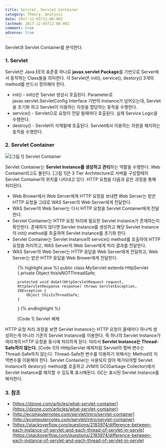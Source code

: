 ```yaml
---
title: Servlet, Servlet Container
category: Theory, Analysis
date: 2017-12-05T12:00:00Z
lastmod: 2017-12-05T12:00:00Z
comment: true
adsense: true
---
```


Servlet과 Servlet Container를 분석한다.

### 1. Servlet

Servlet은 Java EE의 표준중 하나로 **javax.servlet Package**를 기반으로 Server에서 동작하는 Class들을 의미한다. 각 Servlet은 init(), service(), destory() 3개의 method를 반드시 정의해야 한다.

* init() - init()은 Servlet 생성시 호출된다. Parameter로 javax.servlet.ServletConfig Interface 기반의 Instance가 넘어오는데, Servlet을 초기화 하고 Servlet이 이용하는 자원을 할당하는 동작을 수행한다.
* service() - Servlet으로 요청이 전달 될때마다 호출된다. 실제 Service Logic을 수행한다.
* destroy() - Servlet이 삭제될때 호출된다. Servlet에서 이용하는 자원을 해지하는 동작을 수행한다.

### 2. Servlet Container

![[그림 1] Servlet Container]({{site.baseurl}}/images/theory_analysis/Servlet_Servlet_Container/Servlet_Servlet_Container.PNG)

Servlet Container는 **Servlet Instance를 생성하고 관리**하는 역활을 수행한다. Web Container라고도 불린다. [그림 1]은 3 Tier Architecture로 서버를 구성할때의 Servlet Container의 위치를 나타내고 있다. HTTP 요청을 다음과 같은 과정을 통해 처리된다.

* Web Brower에서 Web Server에게 HTTP 요청을 보내면 Web Server는 받은 HTTP 요청을 그대로 WAS Server의 Web Server에게 전달한다.
* WAS Server의 Web Server는 다시 HTTP 요청을 Servlet Container에게 전달한다.
* Servlet Container는 HTTP 요청 처리에 필요한 Servlet Instance가 존재하는지 확인한다. 존재하지 않다면 Servlet Instance를 생성하고 해당 Servlet Instance의 init() method를 호출하여 Servlet Instance를 초기화 한다.
* Servlet Container는 Servlet Instance의 service() method를 호출하여 HTTP 요청을 처리하고, WAS Server의 Web Server에게 처리 결과를 전달한다.
* WAS Server의 Web Server는 HTTP 응답을 Web Server에게 전달하고, Web Server는 받은 HTTP 응답을 Web Brower에게 전달한다.

<figure>
{% highlight java %}
public class MyServlet extends HttpServlet {
    private Object thisIsNOTThreadSafe;

    protected void doGet(HttpServletRequest request, HttpServletResponse response) throws ServletException, IOException {
        Object thisIsThreadSafe;
    }
}
{% endhighlight %}
<figcaption class="caption">[Code 1] Servlet 예제</figcaption>
</figure>

HTTP 요청 처리 과정을 보면 Servlet Instance는 HTTP 요청이 올때마다 하나씩 생성하는게 아니라 기존의 Servlet Instance를 이용한다. 즉 하나의 Servlet Instance가 여러개의 HTTP 요청을 동시에 처리하게 된다. 따라서 **Servlet Instance는 Thread-Safe하지 않는다.** [Code 1]의 HtttpServlet 예제처럼 Servlet의 멤버 변수는 Thread-Safe하지 않는다. Thread-Safe한 변수를 이용하기 위해서는 Method의 지역변수를 이용해야 한다. Servlet Container는 사용되지 않아 제거되야할 Servlet Instance의 destory() method를 호출하고 JVM의 GC(Garbage Collector)에서 Servlet Instance를 해지할 수 있도록 표시해둔다. GC는 표시된 Servlet Instance를 해지한다.

### 3. 참조

*  [https://dzone.com/articles/what-servlet-container](https://dzone.com/articles/what-servlet-container)
* [http://ecomputernotes.com/servlet/intro/servlet-container](http://ecomputernotes.com/servlet/intro/servlet-container)
* [https://stackoverflow.com/questions/2183974/difference-between-each-instance-of-servlet-and-each-thread-of-servlet-in-servle](https://stackoverflow.com/questions/2183974/difference-between-each-instance-of-servlet-and-each-thread-of-servlet-in-servle)
